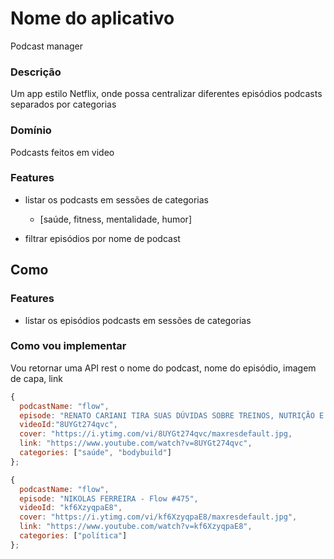 # Nome do aplicativo

Podcast manager

### Descrição

Um app estilo Netflix, onde possa centralizar diferentes episódios podcasts separados por categorias

### Domínio

Podcasts feitos em video

### Features

- listar os podcasts em sessões de categorias

  - [saúde, fitness, mentalidade, humor]

- filtrar episódios por nome de podcast

## Como

### Features

- listar os episódios podcasts em sessões de categorias

### Como vou implementar

Vou retornar uma API rest o nome do podcast, nome do episódio, imagem de capa, link

```js
{
  podcastName: "flow",
  episode: "RENATO CARIANI TIRA SUAS DÚVIDAS SOBRE TREINOS, NUTRIÇÃO E VIDA SAUDÁVEL [Especialista Responde]",
  videoId:"8UYGt274qvc",
  cover: "https://i.ytimg.com/vi/8UYGt274qvc/maxresdefault.jpg,
  link: "https://www.youtube.com/watch?v=8UYGt274qvc",
  categories: ["saúde", "bodybuild"]
};

{
  podcastName: "flow",
  episode: "NIKOLAS FERREIRA - Flow #475",
  videoId: "kf6XzyqpaE8",
  cover: "https://i.ytimg.com/vi/kf6XzyqpaE8/maxresdefault.jpg",
  link: "https://www.youtube.com/watch?v=kf6XzyqpaE8",
  categories: ["política"]
};

```
